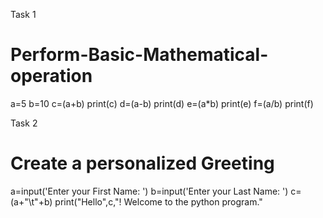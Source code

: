 Task 1
# Perform-Basic-Mathematical-operation
a=5
b=10
c=(a+b)
print(c)
d=(a-b)
print(d)
e=(a*b)
print(e)
f=(a/b)
print(f)




Task 2

# Create a personalized Greeting
a=input('Enter your First Name: ')
b=input('Enter your Last Name: ')
c=(a+"\t"+b)
print("Hello",c,"! Welcome to the python program."
